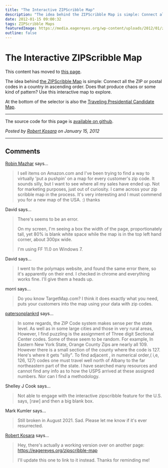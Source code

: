 ```yaml
---
title: "The Interactive ZIPScribble Map"
description: "The idea behind the ZIPScribble Map is simple: Connect all the ZIP or postal codes in a country in ascending order. Does that produce chaos or some kind of pattern? Use this interactive map to explore."
date: 2012-01-15 09:00:32
tags: ZIPScribble Maps
featuredImage: https://media.eagereyes.org/wp-content/uploads/2012/01/zipscribble-teaser.png
outline: false
---
```


# The Interactive ZIPScribble Map

This content has moved to <a href="/zipscribble-map">this page</a>.

The idea behind <a href="/zipscribble-maps/united-states">the ZIPScribble Map</a> is simple: Connect all the ZIP or postal codes in a country in ascending order. Does that produce chaos or some kind of pattern? Use this interactive map to explore.

At the bottom of the selector is also the <a href="/blog/2016/new-improved-traveling-presidential-candidate-map">Traveling Presidential Candidate Map</a>.

<hr class="wp-block-separator"/>

The source code for this page is <a href="https://github.com/eagereyes/zipscribble">available on github</a>.


_Posted by <a href="/about">Robert Kosara</a> on January 15, 2012_


<aside class="comments">

---
## Comments

<a href="http://none" rel="nofollow noopener" target="_blank">Robin Mazhar</a> says…
>	I sell items on Amazon.com and I've been trying to find a way to virtually 'put a pushpin' on a map for every customer's zip code. It sounds silly, but I want to see where all my sales have ended up. Not for marketing purposes, just out of curiosity. I came across your zip scribble map in the process. It's very interesting and I must commend you for a new map of the USA.  :)  thanks

David says…
>	There's seems to be an error.
>	
>	On my screen, I'm seeing a box the width of the page, proportionately tall, yet 80% is blank white space while the map is in the top left hand corner, about 300px wide. 
>	
>	I'm using FF 11.0 on Windows 7.

David says…
>	I went to the polymaps website, and found the same error there, so it's apparently on their end.  I checked in chrome and everything works fine.  I'll give them a heads up.

morri says…
>	Do you know TargetMap.com? I think it does exactly what you need, puts your customers into the map using your data with zip codes.

<a href="https://plus.google.com/111015555221260945577" rel="nofollow noopener" target="_blank">patersonplankrd</a> says…
>	In some regards, the ZIP Code system makes sense per the state level. As well as in some large cities and those in very rural areas, 
>	However, I find puzzling is the assignment of Three digit Sectional Center codes. Some of these seem to be random. 
>	For example, In Eastern New York State, Orange County Zips are nearly all 109. However there is a small section of the county where the code is 127. Here's where it gets "silly". To find adjacent , in numerical order,( i,e, 126, 127) codes one must travel well north of Albany to the far northeastern part of the state. I have searched many resources and cannot find any info as to how the USPS arrived at these assigned numbers. Nor can I find a methodology.

Shelley J Cook says…
>	Not able to engage with the interactive zipscribble feature for the U.S. says, [raw] and then a big blank box.

Mark Kumler says…
>	Still broken in August 2021.  Sad.  Please let me know if it's ever resurrected.

<a href="/about" rel="nofollow noopener" target="_blank">Robert Kosara</a> says…
>	Hey, there's actually a working version over on another page: https://eagereyes.org/zipscribble-map
>	
>	I'll update this one to link to it instead. Thanks for reminding me!

</aside>

